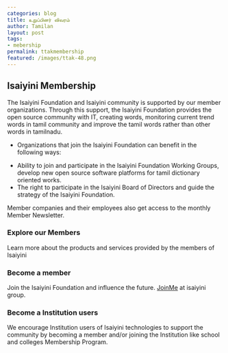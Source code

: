 ```yaml
---
categories: blog
title: உறுப்பினர் விவரம்
author: Tamilan
layout: post
tags: 
- mebership
permalink: ttakmembership
featured: /images/ttak-48.png
---
```

## Isaiyini Membership

The Isaiyini Foundation and Isaiyini community is supported by our member organizations. Through this support, the Isaiyini Foundation provides the open source community with IT, creating words, monitoring current trend words in tamil community and improve the tamil words rather than other words in tamilnadu.

- Organizations that join the Isaiyini Foundation
can benefit in the following ways:

* Ability to join and participate in the Isaiyini Foundation Working Groups, develop new open source software platforms for tamil dictionary oriented works.
* The right to participate in the Isaiyini Board of Directors and guide the strategy of the Isaiyini Foundation.

Member companies and their employees also get access to the monthly Member Newsletter.

### Explore our Members

Learn more about the products and services provided by the members of Isaiyini

### Become a member

Join the Isaiyini Foundation and influence the future. <a href="mailto:isaiyini-subscribe@yahoogroups.com?Subject=[JoinMe] Yes join me to the Groupmail list.&Body=Just click send button. " class="button">JoinMe</a> at isaiyini group.

### Become a Institution users

We encourage Institution users of Isaiyini technologies to support the community by becoming a member and/or joining the Institution like school and colleges Membership Program.
